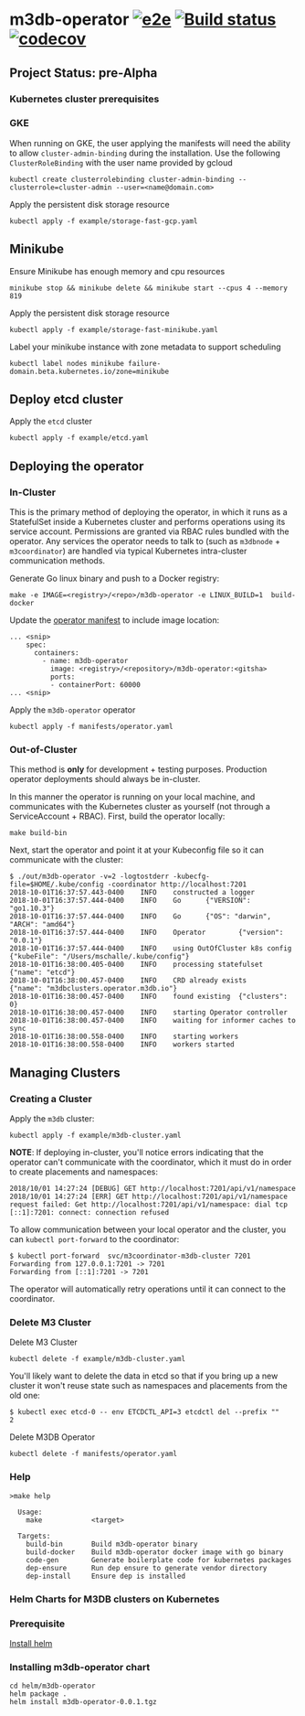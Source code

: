 # m3db-operator [![e2e](https://travis-ci.org/m3db/m3db-operator.svg?branch=master)](https://travis-ci.org/m3db/m3db-operator)  [![Build status](https://badge.buildkite.com/6cf88054469d7d59a584f618426dc2bd436f816daaf5000db8.svg)](https://buildkite.com/m3/m3db-operator) [![codecov](https://codecov.io/gh/m3db/m3db-operator/branch/master/graph/badge.svg)](https://codecov.io/gh/m3db/m3db-operator)

## Project Status: pre-Alpha

### Kubernetes cluster prerequisites

### GKE
When running on GKE, the user applying the manifests will need the ability to
allow `cluster-admin-binding` during the installation. Use the following
`ClusterRoleBinding` with the user name provided by gcloud

```
kubectl create clusterrolebinding cluster-admin-binding --clusterrole=cluster-admin --user=<name@domain.com>
```

Apply the persistent disk storage resource

```
kubectl apply -f example/storage-fast-gcp.yaml
```

## Minikube

Ensure Minikube has enough memory and cpu resources
```
minikube stop && minikube delete && minikube start --cpus 4 --memory 819
```

Apply the persistent disk storage resource

```
kubectl apply -f example/storage-fast-minikube.yaml
```

Label your minikube instance with zone metadata to support scheduling
```
kubectl label nodes minikube failure-domain.beta.kubernetes.io/zone=minikube
```

## Deploy etcd cluster

Apply the `etcd` cluster

```
kubectl apply -f example/etcd.yaml
```

## Deploying the operator

### In-Cluster

This is the primary method of deploying the operator, in which it runs as a StatefulSet inside a Kubernetes cluster and
performs operations using its service account. Permissions are granted via RBAC rules bundled with the operator. Any
services the operator needs to talk to (such as `m3dbnode` + `m3coordinator`) are handled via typical Kubernetes
intra-cluster communication methods.

Generate Go linux binary and push to a Docker registry:

```
make -e IMAGE=<registry>/<repo>/m3db-operator -e LINUX_BUILD=1  build-docker
```

Update the [operator manifest](https://github.com/m3db/m3db-operator/blob/master/manifests/operator.yaml#L93) to include image location:
```
... <snip>
    spec:
      containers:
        - name: m3db-operator
          image: <registry>/<repository>/m3db-operator:<gitsha>
          ports:
          - containerPort: 60000
... <snip>
```

Apply the `m3db-operator` operator

```
kubectl apply -f manifests/operator.yaml
```

### Out-of-Cluster

This method is **only** for development + testing purposes. Production operator deployments should always be in-cluster.

In this manner the operator is running on your local machine, and communicates with the Kubernetes cluster as yourself
(not through a ServiceAccount + RBAC). First, build the operator locally:

```
make build-bin
```

Next, start the operator and point it at your Kubeconfig file so it can communicate with the cluster:
```
$ ./out/m3db-operator -v=2 -logtostderr -kubecfg-file=$HOME/.kube/config -coordinator http://localhost:7201
2018-10-01T16:37:57.443-0400    INFO    constructed a logger
2018-10-01T16:37:57.444-0400    INFO    Go      {"VERSION": "go1.10.3"}
2018-10-01T16:37:57.444-0400    INFO    Go      {"OS": "darwin", "ARCH": "amd64"}
2018-10-01T16:37:57.444-0400    INFO    Operator        {"version": "0.0.1"}
2018-10-01T16:37:57.444-0400    INFO    using OutOfCluster k8s config   {"kubeFile": "/Users/mschalle/.kube/config"}
2018-10-01T16:38:00.405-0400    INFO    processing statefulset  {"name": "etcd"}
2018-10-01T16:38:00.457-0400    INFO    CRD already exists      {"name": "m3dbclusters.operator.m3db.io"}
2018-10-01T16:38:00.457-0400    INFO    found existing  {"clusters": 0}
2018-10-01T16:38:00.457-0400    INFO    starting Operator controller
2018-10-01T16:38:00.457-0400    INFO    waiting for informer caches to sync
2018-10-01T16:38:00.558-0400    INFO    starting workers
2018-10-01T16:38:00.558-0400    INFO    workers started
```

## Managing Clusters

### Creating a Cluster

Apply the `m3db` cluster:

```
kubectl apply -f example/m3db-cluster.yaml
```

**NOTE**: If deploying in-cluster, you'll notice errors indicating that the operator can't communicate with the
coordinator, which it must do in order to create placements and namespaces:
```
2018/10/01 14:27:24 [DEBUG] GET http://localhost:7201/api/v1/namespace
2018/10/01 14:27:24 [ERR] GET http://localhost:7201/api/v1/namespace request failed: Get http://localhost:7201/api/v1/namespace: dial tcp [::1]:7201: connect: connection refused
```

To allow communication between your local operator and the cluster, you can `kubectl port-forward` to the coordinator:
```
$ kubectl port-forward  svc/m3coordinator-m3db-cluster 7201
Forwarding from 127.0.0.1:7201 -> 7201
Forwarding from [::1]:7201 -> 7201
```

The operator will automatically retry operations until it can connect to the coordinator.

### Delete M3 Cluster

Delete M3 Cluster

```
kubectl delete -f example/m3db-cluster.yaml
```

You'll likely want to delete the data in etcd so that if you bring up a new cluster it won't reuse state such as
namespaces and placements from the old one:
```
$ kubectl exec etcd-0 -- env ETCDCTL_API=3 etcdctl del --prefix ""
2
```

Delete M3DB Operator

```
kubectl delete -f manifests/operator.yaml
```

### Help
```
>make help

  Usage:
    make            <target>

  Targets:
    build-bin       Build m3db-operator binary
    build-docker    Build m3db-operator docker image with go binary
    code-gen        Generate boilerplate code for kubernetes packages
    dep-ensure      Run dep ensure to generate vendor directory
    dep-install     Ensure dep is installed
```
### Helm Charts for M3DB clusters on Kubernetes

### Prerequisite

[Install helm](https://docs.helm.sh/using_helm/#installing-helm)

### Installing m3db-operator chart

```
cd helm/m3db-operator
helm package . 
helm install m3db-operator-0.0.1.tgz
```

